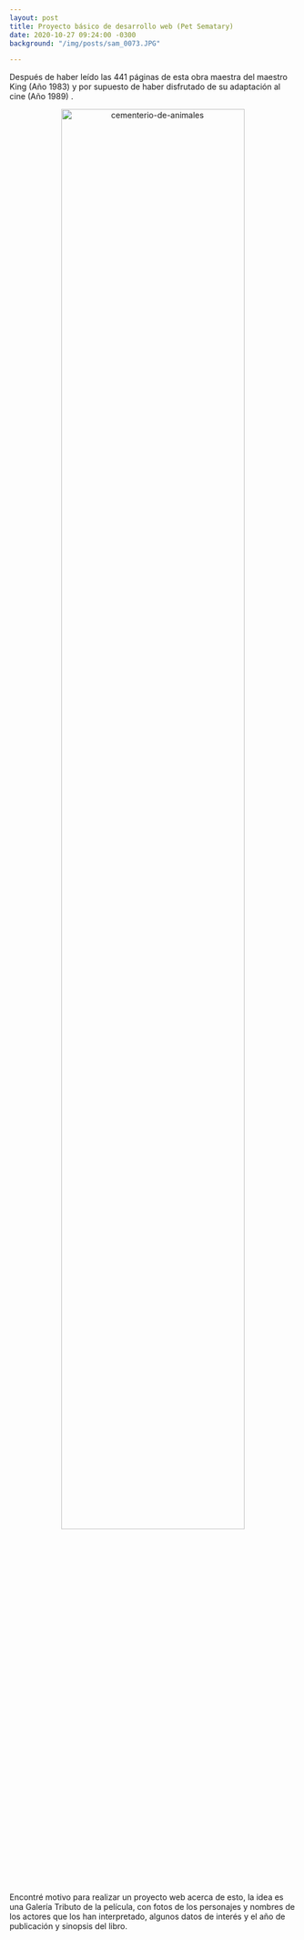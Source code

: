 ```yaml
---
layout: post
title: Proyecto básico de desarrollo web (Pet Sematary)
date: 2020-10-27 09:24:00 -0300
background: "/img/posts/sam_0073.JPG"

---
```

Después de haber leído las 441 páginas de esta obra maestra del maestro King (Año 1983) y por supuesto de haber disfrutado de su adaptación al cine (Año 1989) .

<html>

<div align="center"><img src="[https://raw.githubusercontent.com/Lucas68747/lucas68747.github.io/master/img/posts/sam_0073.JPG](https://raw.githubusercontent.com/Lucas68747/lucas68747.github.io/master/img/posts/sam_0073.JPG "https://raw.githubusercontent.com/Lucas68747/lucas68747.github.io/master/img/posts/sam_0073.JPG")" width="80%" height="auto"  alt="cementerio-de-animales"></div>

</html>

Encontré motivo para realizar un proyecto web acerca de esto, la idea es una Galería Tributo de la película, con fotos de los personajes y nombres de los actores que los han interpretado, algunos datos de interés y el año de publicación y sinopsis del libro.